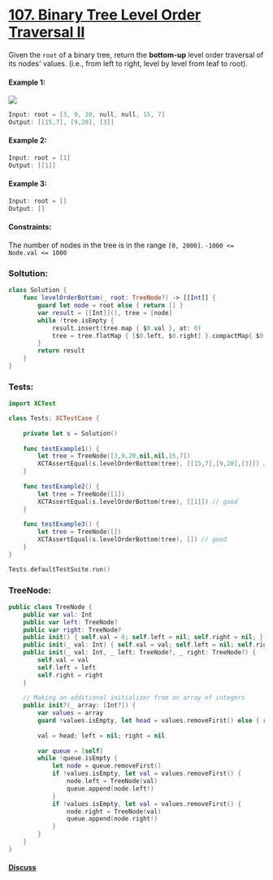 # [107. Binary Tree Level Order Traversal II](https://leetcode.com/problems/binary-tree-level-order-traversal-ii/)

Given the ```root``` of a binary tree, return the **bottom-up** level order traversal of its nodes' values. (i.e., from left to right, level by level from leaf to root).

#### Example 1:
![](https://assets.leetcode.com/uploads/2021/02/19/tree1.jpg)
```swift
Input: root = [3, 9, 20, null, null, 15, 7]
Output: [[15,7], [9,20], [3]]
```

#### Example 2:
```swift
Input: root = [1]
Output: [[1]]
```

#### Example 3:
```swift
Input: root = []
Output: []
```

#### Constraints:
The number of nodes in the tree is in the range ```[0, 2000]```.
```-1000 <= Node.val <= 1000```

### Soltution:
```swift
class Solution {
    func levelOrderBottom(_ root: TreeNode?) -> [[Int]] {
        guard let node = root else { return [] }
        var result = [[Int]](), tree = [node]
        while !tree.isEmpty {
            result.insert(tree.map { $0.val }, at: 0)
            tree = tree.flatMap { [$0.left, $0.right] }.compactMap{ $0 }
        }
        return result
    }
}
```

### Tests:
```swift
import XCTest

class Tests: XCTestCase {
    
    private let s = Solution()
    
    func testExample1() {
        let tree = TreeNode([3,9,20,nil,nil,15,7])
        XCTAssertEqual(s.levelOrderBottom(tree), [[15,7],[9,20],[3]]) // good
    }
    
    func testExample2() {
        let tree = TreeNode([1])
        XCTAssertEqual(s.levelOrderBottom(tree), [[1]]) // good
    }
    
    func testExample3() {
        let tree = TreeNode([])
        XCTAssertEqual(s.levelOrderBottom(tree), []) // good
    }
}

Tests.defaultTestSuite.run()

```

### TreeNode:
```swift
public class TreeNode {
    public var val: Int
    public var left: TreeNode?
    public var right: TreeNode?
    public init() { self.val = 0; self.left = nil; self.right = nil; }
    public init(_ val: Int) { self.val = val; self.left = nil; self.right = nil; }
    public init(_ val: Int, _ left: TreeNode?, _ right: TreeNode?) {
        self.val = val
        self.left = left
        self.right = right
    }
    
    // Making an additional initializer from an array of integers
    public init?(_ array: [Int?]) {
        var values = array
        guard !values.isEmpty, let head = values.removeFirst() else { return nil }
        
        val = head; left = nil; right = nil
        
        var queue = [self]
        while !queue.isEmpty {
            let node = queue.removeFirst()
            if !values.isEmpty, let val = values.removeFirst() {
                node.left = TreeNode(val)
                queue.append(node.left!)
            }
            if !values.isEmpty, let val = values.removeFirst() {
                node.right = TreeNode(val)
                queue.append(node.right!)
            }
        }
    }
}
```

#### [Discuss](https://leetcode.com/problems/binary-tree-level-order-traversal-ii/discuss/1133018/Swift%3A-Binary-Tree-Level-Order-Traversal-II)
